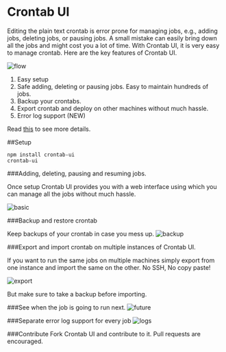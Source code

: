 Crontab UI
==========

Editing the plain text crontab is error prone for managing jobs, e.g., adding jobs, deleting jobs, or pausing jobs. A small mistake can easily bring down all the jobs and might cost you a lot of time. With Crontab UI, it is very easy to manage crontab. Here are the key features of Crontab UI.

![flow](http://alseambusher.github.io/files/flow.gif)

1. Easy setup
2. Safe adding, deleting or pausing jobs. Easy to maintain hundreds of jobs.
3. Backup your crontabs.
4. Export crontab and deploy on other machines without much hassle.
5. Error log support (NEW)

Read [this](http://lifepluslinux.blogspot.in/2015/06/crontab-ui-easy-and-safe-way-to-manage.html) to see more details.

##Setup

    npm install crontab-ui
    crontab-ui

###Adding, deleting, pausing and resuming jobs.

Once setup Crontab UI provides you with a web interface using which you can manage all the jobs without much hassle.

![basic](http://2.bp.blogspot.com/-kU8K-suZYMY/VX1Ml5b_JOI/AAAAAAAABEo/MAfgg7hWEz8/s1600/1.png)

###Backup and restore crontab

Keep backups of your crontab in case you mess up.
![backup](http://3.bp.blogspot.com/-qHxCbtNny9I/VX1M7k5UE3I/AAAAAAAABEw/cpiPgS9-gXo/s1600/2.png)

###Export and import crontab on multiple instances of Crontab UI.

If you want to run the same jobs on multiple machines simply export from one instance and import the same on the other. No SSH, No copy paste!

![export](http://2.bp.blogspot.com/-trpHt_etz5I/VX1NyElIicI/AAAAAAAABE4/GTZFBCfybLk/s1600/3.png)

But make sure to take a backup before importing.

###See when the job is going to run next.
![future](http://4.bp.blogspot.com/-gN-wLmhd5Os/VX6fQ5wM2LI/AAAAAAAABcA/_Ej0PqrByBU/s1600/next.gif)

###Separate error log support for every job
![logs](http://alseambusher.github.io/files/crontab_ui_log_feature.gif)

###Contribute
Fork Crontab UI and contribute to it. Pull requests are encouraged.

